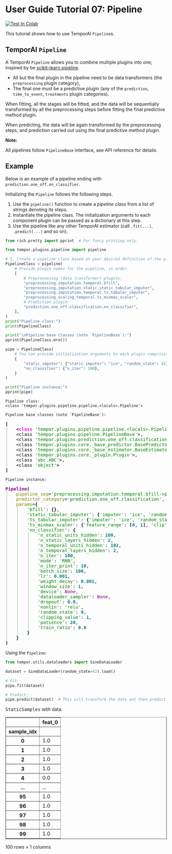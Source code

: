 # User Guide Tutorial 07: Pipeline
[![Test In Colab](https://colab.research.google.com/assets/colab-badge.svg)](https://colab.research.google.com/github/vanderschaarlab/temporai/blob/main/tutorials/usage/tutorial07_pipeline.ipynb)

This tutorial shows how to use TemporAI `Pipeline`s.



## TemporAI `Pipeline`

A TemporAI `Pipeline` allows you to combine multiple plugins into one;
inspired by be [scikit-learn pipeline](https://scikit-learn.org/stable/modules/generated/sklearn.pipeline.Pipeline.html).

* All but the final plugin in the pipeline need to be data transformers (the `preprocessing` plugin category),
* The final one must be a predictive plugin (any of the `prediction`, `time_to_event`, `treatments` plugin categories).

When fitting, all the stages will be fitted, and the data will be sequentially transformed by all the preprocessing
steps before fitting the final predictive method plugin.

When predicting, the data will be again transformed by the preprocessing steps, and prediction carried out using the
final predictive method plugin.

**Note:**

All pipelines follow `PipelineBase` interface, see API reference for details.

## Example

Below is an example of a pipeline ending with `prediction.one_off.nn_classifier`.

Initializing the `Pipeline` follows the following steps.
1. Use the `pipeline()` function to create a *pipeline class* from a list of strings denoting its steps.
1. Instantiate the pipeline class. The initialization arguments to each component plugin can be passed as a dictionary at this step.
1. Use the pipeline like any other TemporAI estimator (call `.fit(...)`, `.predict(...)` and so on).


```python
from rich.pretty import pprint  # For fancy printing only.
```


```python
from tempor.plugins.pipeline import pipeline

# 1. Create a pipeline class based on your desired definition of the pipeline.
PipelineClass = pipeline(
    # Provide plugin names for the pipeline, in order.
    [
        # Preprocessing (data transformer) plugins:
        "preprocessing.imputation.temporal.bfill",
        "preprocessing.imputation.static.static_tabular_imputer",
        "preprocessing.imputation.temporal.ts_tabular_imputer",
        "preprocessing.scaling.temporal.ts_minmax_scaler",
        # Prediction plugin:
        "prediction.one_off.classification.nn_classifier",
    ],
)
print("Pipeline class:")
print(PipelineClass)

print("\nPipeline base classes (note `PipelineBase`):")
pprint(PipelineClass.mro())

pipe = PipelineClass(
    # You can provide initialization arguments to each plugin comprising the pipeline as a dictionary, as follows:
    {
        "static_imputer": {"static_imputer": "ice", "random_state": 42},
        "nn_classifier": {"n_iter": 100},
    }
)

print("Pipeline instance:")
pprint(pipe)
```

    Pipeline class:
    <class 'tempor.plugins.pipeline.pipeline.<locals>.Pipeline'>
    
    Pipeline base classes (note `PipelineBase`):



<pre style="white-space:pre;overflow-x:auto;line-height:normal;font-family:Menlo,'DejaVu Sans Mono',consolas,'Courier New',monospace"><span style="font-weight: bold">[</span>
<span style="color: #7fbf7f; text-decoration-color: #7fbf7f">│   </span><span style="font-weight: bold">&lt;</span><span style="color: #ff00ff; text-decoration-color: #ff00ff; font-weight: bold">class</span><span style="color: #000000; text-decoration-color: #000000"> </span><span style="color: #008000; text-decoration-color: #008000">'tempor.plugins.pipeline.pipeline.&lt;locals&gt;.Pipeline'</span><span style="color: #000000; text-decoration-color: #000000">&gt;,</span>
<span style="color: #7fbf7f; text-decoration-color: #7fbf7f">│   </span><span style="color: #000000; text-decoration-color: #000000">&lt;class </span><span style="color: #008000; text-decoration-color: #008000">'tempor.plugins.pipeline.PipelineBase'</span><span style="color: #000000; text-decoration-color: #000000">&gt;,</span>
<span style="color: #7fbf7f; text-decoration-color: #7fbf7f">│   </span><span style="color: #000000; text-decoration-color: #000000">&lt;class </span><span style="color: #008000; text-decoration-color: #008000">'tempor.plugins.prediction.one_off.classification.BaseOneOffClassifier'</span><span style="color: #000000; text-decoration-color: #000000">&gt;,</span>
<span style="color: #7fbf7f; text-decoration-color: #7fbf7f">│   </span><span style="color: #000000; text-decoration-color: #000000">&lt;class </span><span style="color: #008000; text-decoration-color: #008000">'tempor.plugins.core._base_predictor.BasePredictor'</span><span style="color: #000000; text-decoration-color: #000000">&gt;,</span>
<span style="color: #7fbf7f; text-decoration-color: #7fbf7f">│   </span><span style="color: #000000; text-decoration-color: #000000">&lt;class </span><span style="color: #008000; text-decoration-color: #008000">'tempor.plugins.core._base_estimator.BaseEstimator'</span><span style="color: #000000; text-decoration-color: #000000">&gt;,</span>
<span style="color: #7fbf7f; text-decoration-color: #7fbf7f">│   </span><span style="color: #000000; text-decoration-color: #000000">&lt;class </span><span style="color: #008000; text-decoration-color: #008000">'tempor.plugins.core._plugin.Plugin'</span><span style="color: #000000; text-decoration-color: #000000">&gt;,</span>
<span style="color: #7fbf7f; text-decoration-color: #7fbf7f">│   </span><span style="color: #000000; text-decoration-color: #000000">&lt;class </span><span style="color: #008000; text-decoration-color: #008000">'abc.ABC'</span><span style="color: #000000; text-decoration-color: #000000">&gt;,</span>
<span style="color: #7fbf7f; text-decoration-color: #7fbf7f">│   </span><span style="color: #000000; text-decoration-color: #000000">&lt;class </span><span style="color: #008000; text-decoration-color: #008000">'object'</span><span style="font-weight: bold">&gt;</span>
<span style="font-weight: bold">]</span>
</pre>



    Pipeline instance:



<pre style="white-space:pre;overflow-x:auto;line-height:normal;font-family:Menlo,'DejaVu Sans Mono',consolas,'Courier New',monospace"><span style="color: #800080; text-decoration-color: #800080; font-weight: bold">Pipeline</span><span style="font-weight: bold">(</span>
<span style="color: #7fbf7f; text-decoration-color: #7fbf7f">│   </span><span style="color: #808000; text-decoration-color: #808000">pipeline_seq</span>=<span style="color: #008000; text-decoration-color: #008000">'preprocessing.imputation.temporal.bfill-&gt;preprocessing.imputation.static.static_tabular_imputer-&gt;preprocessing.imputation.temporal.ts_tabular_imputer-&gt;preprocessing.scaling.temporal.ts_minmax_scaler-&gt;prediction.one_off.classification.nn_classifier'</span>,
<span style="color: #7fbf7f; text-decoration-color: #7fbf7f">│   </span><span style="color: #808000; text-decoration-color: #808000">predictor_category</span>=<span style="color: #008000; text-decoration-color: #008000">'prediction.one_off.classification'</span>,
<span style="color: #7fbf7f; text-decoration-color: #7fbf7f">│   </span><span style="color: #808000; text-decoration-color: #808000">params</span>=<span style="font-weight: bold">{</span>
<span style="color: #7fbf7f; text-decoration-color: #7fbf7f">│   │   </span><span style="color: #008000; text-decoration-color: #008000">'bfill'</span>: <span style="font-weight: bold">{}</span>,
<span style="color: #7fbf7f; text-decoration-color: #7fbf7f">│   │   </span><span style="color: #008000; text-decoration-color: #008000">'static_tabular_imputer'</span>: <span style="font-weight: bold">{</span><span style="color: #008000; text-decoration-color: #008000">'imputer'</span>: <span style="color: #008000; text-decoration-color: #008000">'ice'</span>, <span style="color: #008000; text-decoration-color: #008000">'random_state'</span>: <span style="color: #008080; text-decoration-color: #008080; font-weight: bold">0</span>, <span style="color: #008000; text-decoration-color: #008000">'imputer_params'</span>: <span style="font-weight: bold">{</span><span style="color: #008000; text-decoration-color: #008000">'random_state'</span>: <span style="color: #008080; text-decoration-color: #008080; font-weight: bold">0</span><span style="font-weight: bold">}}</span>,
<span style="color: #7fbf7f; text-decoration-color: #7fbf7f">│   │   </span><span style="color: #008000; text-decoration-color: #008000">'ts_tabular_imputer'</span>: <span style="font-weight: bold">{</span><span style="color: #008000; text-decoration-color: #008000">'imputer'</span>: <span style="color: #008000; text-decoration-color: #008000">'ice'</span>, <span style="color: #008000; text-decoration-color: #008000">'random_state'</span>: <span style="color: #008080; text-decoration-color: #008080; font-weight: bold">0</span>, <span style="color: #008000; text-decoration-color: #008000">'imputer_params'</span>: <span style="font-weight: bold">{</span><span style="color: #008000; text-decoration-color: #008000">'random_state'</span>: <span style="color: #008080; text-decoration-color: #008080; font-weight: bold">0</span><span style="font-weight: bold">}}</span>,
<span style="color: #7fbf7f; text-decoration-color: #7fbf7f">│   │   </span><span style="color: #008000; text-decoration-color: #008000">'ts_minmax_scaler'</span>: <span style="font-weight: bold">{</span><span style="color: #008000; text-decoration-color: #008000">'feature_range'</span>: <span style="font-weight: bold">[</span><span style="color: #008080; text-decoration-color: #008080; font-weight: bold">0</span>, <span style="color: #008080; text-decoration-color: #008080; font-weight: bold">1</span><span style="font-weight: bold">]</span>, <span style="color: #008000; text-decoration-color: #008000">'clip'</span>: <span style="color: #ff0000; text-decoration-color: #ff0000; font-style: italic">False</span><span style="font-weight: bold">}</span>,
<span style="color: #7fbf7f; text-decoration-color: #7fbf7f">│   │   </span><span style="color: #008000; text-decoration-color: #008000">'nn_classifier'</span>: <span style="font-weight: bold">{</span>
<span style="color: #7fbf7f; text-decoration-color: #7fbf7f">│   │   │   </span><span style="color: #008000; text-decoration-color: #008000">'n_static_units_hidden'</span>: <span style="color: #008080; text-decoration-color: #008080; font-weight: bold">100</span>,
<span style="color: #7fbf7f; text-decoration-color: #7fbf7f">│   │   │   </span><span style="color: #008000; text-decoration-color: #008000">'n_static_layers_hidden'</span>: <span style="color: #008080; text-decoration-color: #008080; font-weight: bold">2</span>,
<span style="color: #7fbf7f; text-decoration-color: #7fbf7f">│   │   │   </span><span style="color: #008000; text-decoration-color: #008000">'n_temporal_units_hidden'</span>: <span style="color: #008080; text-decoration-color: #008080; font-weight: bold">102</span>,
<span style="color: #7fbf7f; text-decoration-color: #7fbf7f">│   │   │   </span><span style="color: #008000; text-decoration-color: #008000">'n_temporal_layers_hidden'</span>: <span style="color: #008080; text-decoration-color: #008080; font-weight: bold">2</span>,
<span style="color: #7fbf7f; text-decoration-color: #7fbf7f">│   │   │   </span><span style="color: #008000; text-decoration-color: #008000">'n_iter'</span>: <span style="color: #008080; text-decoration-color: #008080; font-weight: bold">100</span>,
<span style="color: #7fbf7f; text-decoration-color: #7fbf7f">│   │   │   </span><span style="color: #008000; text-decoration-color: #008000">'mode'</span>: <span style="color: #008000; text-decoration-color: #008000">'RNN'</span>,
<span style="color: #7fbf7f; text-decoration-color: #7fbf7f">│   │   │   </span><span style="color: #008000; text-decoration-color: #008000">'n_iter_print'</span>: <span style="color: #008080; text-decoration-color: #008080; font-weight: bold">10</span>,
<span style="color: #7fbf7f; text-decoration-color: #7fbf7f">│   │   │   </span><span style="color: #008000; text-decoration-color: #008000">'batch_size'</span>: <span style="color: #008080; text-decoration-color: #008080; font-weight: bold">100</span>,
<span style="color: #7fbf7f; text-decoration-color: #7fbf7f">│   │   │   </span><span style="color: #008000; text-decoration-color: #008000">'lr'</span>: <span style="color: #008080; text-decoration-color: #008080; font-weight: bold">0.001</span>,
<span style="color: #7fbf7f; text-decoration-color: #7fbf7f">│   │   │   </span><span style="color: #008000; text-decoration-color: #008000">'weight_decay'</span>: <span style="color: #008080; text-decoration-color: #008080; font-weight: bold">0.001</span>,
<span style="color: #7fbf7f; text-decoration-color: #7fbf7f">│   │   │   </span><span style="color: #008000; text-decoration-color: #008000">'window_size'</span>: <span style="color: #008080; text-decoration-color: #008080; font-weight: bold">1</span>,
<span style="color: #7fbf7f; text-decoration-color: #7fbf7f">│   │   │   </span><span style="color: #008000; text-decoration-color: #008000">'device'</span>: <span style="color: #800080; text-decoration-color: #800080; font-style: italic">None</span>,
<span style="color: #7fbf7f; text-decoration-color: #7fbf7f">│   │   │   </span><span style="color: #008000; text-decoration-color: #008000">'dataloader_sampler'</span>: <span style="color: #800080; text-decoration-color: #800080; font-style: italic">None</span>,
<span style="color: #7fbf7f; text-decoration-color: #7fbf7f">│   │   │   </span><span style="color: #008000; text-decoration-color: #008000">'dropout'</span>: <span style="color: #008080; text-decoration-color: #008080; font-weight: bold">0.0</span>,
<span style="color: #7fbf7f; text-decoration-color: #7fbf7f">│   │   │   </span><span style="color: #008000; text-decoration-color: #008000">'nonlin'</span>: <span style="color: #008000; text-decoration-color: #008000">'relu'</span>,
<span style="color: #7fbf7f; text-decoration-color: #7fbf7f">│   │   │   </span><span style="color: #008000; text-decoration-color: #008000">'random_state'</span>: <span style="color: #008080; text-decoration-color: #008080; font-weight: bold">0</span>,
<span style="color: #7fbf7f; text-decoration-color: #7fbf7f">│   │   │   </span><span style="color: #008000; text-decoration-color: #008000">'clipping_value'</span>: <span style="color: #008080; text-decoration-color: #008080; font-weight: bold">1</span>,
<span style="color: #7fbf7f; text-decoration-color: #7fbf7f">│   │   │   </span><span style="color: #008000; text-decoration-color: #008000">'patience'</span>: <span style="color: #008080; text-decoration-color: #008080; font-weight: bold">20</span>,
<span style="color: #7fbf7f; text-decoration-color: #7fbf7f">│   │   │   </span><span style="color: #008000; text-decoration-color: #008000">'train_ratio'</span>: <span style="color: #008080; text-decoration-color: #008080; font-weight: bold">0.8</span>
<span style="color: #7fbf7f; text-decoration-color: #7fbf7f">│   │   </span><span style="font-weight: bold">}</span>
<span style="color: #7fbf7f; text-decoration-color: #7fbf7f">│   </span><span style="font-weight: bold">}</span>
<span style="font-weight: bold">)</span>
</pre>



Using the `Pipeline`:


```python
from tempor.utils.dataloaders import SineDataLoader

dataset = SineDataLoader(random_state=42).load()

# Fit:
pipe.fit(dataset)

# Predict:
pipe.predict(dataset)  # This will transform the data ant then predict.
```




<p><span style="font-family: monospace;">StaticSamples</span> with data:</p><div>
<style scoped>
    .dataframe tbody tr th:only-of-type {
        vertical-align: middle;
    }

    .dataframe tbody tr th {
        vertical-align: top;
    }

    .dataframe thead th {
        text-align: right;
    }
</style>
<table border="1" class="dataframe">
  <thead>
    <tr style="text-align: right;">
      <th></th>
      <th>feat_0</th>
    </tr>
    <tr>
      <th>sample_idx</th>
      <th></th>
    </tr>
  </thead>
  <tbody>
    <tr>
      <th>0</th>
      <td>1.0</td>
    </tr>
    <tr>
      <th>1</th>
      <td>1.0</td>
    </tr>
    <tr>
      <th>2</th>
      <td>1.0</td>
    </tr>
    <tr>
      <th>3</th>
      <td>1.0</td>
    </tr>
    <tr>
      <th>4</th>
      <td>0.0</td>
    </tr>
    <tr>
      <th>...</th>
      <td>...</td>
    </tr>
    <tr>
      <th>95</th>
      <td>1.0</td>
    </tr>
    <tr>
      <th>96</th>
      <td>1.0</td>
    </tr>
    <tr>
      <th>97</th>
      <td>1.0</td>
    </tr>
    <tr>
      <th>98</th>
      <td>1.0</td>
    </tr>
    <tr>
      <th>99</th>
      <td>1.0</td>
    </tr>
  </tbody>
</table>
<p>100 rows × 1 columns</p>
</div>




